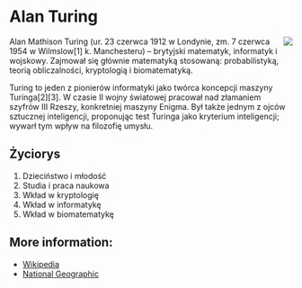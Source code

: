 # Alan Turing

<img style="float: right;" src="https://upload.wikimedia.org/wikipedia/commons/thumb/1/17/Alan_Turing_%281912-1954%29_in_1936_at_Princeton_University.jpg/236px-Alan_Turing_%281912-1954%29_in_1936_at_Princeton_University.jpg">

Alan Mathison Turing (ur. 23 czerwca 1912 w Londynie, zm. 7 czerwca 1954 w Wilmslow[1] k. Manchesteru) – brytyjski matematyk, informatyk i wojskowy. Zajmował się głównie matematyką stosowaną: probabilistyką, teorią obliczalności, kryptologią i biomatematyką.

Turing to jeden z pionierów informatyki jako twórca koncepcji maszyny Turinga[2][3]. W czasie II wojny światowej pracował nad złamaniem szyfrów III Rzeszy, konkretniej maszyny Enigma. Był także jednym z ojców sztucznej inteligencji, proponując test Turinga jako kryterium inteligencji; wywarł tym wpływ na filozofię umysłu.

## Życiorys

1. Dzieciństwo i młodość
2. Studia i praca naukowa
3. Wkład w kryptologię
4. Wkład w informatykę
5. Wkład w biomatematykę

## More information:

- [Wikipedia](https://pl.wikipedia.org/wiki/Alan_Turing#Epitafium_Alana_Turinga)
- [National Geographic](https://www.national-geographic.pl/historia/alan-turing/)
